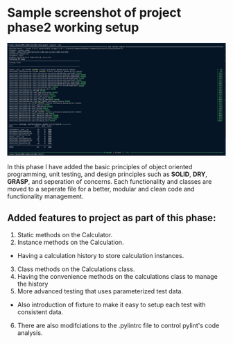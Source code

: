 # Sample screenshot of project phase2 working setup
![alt text](../images/phase2.png)

In this phase I have added the basic principles of object oriented programming, unit testing, and design principles such as **SOLID**, **DRY**, **GRASP**, and seperation of concerns. Each functionality and classes are moved to a seperate file for a better, modular and clean code and functionality management.

## Added features to project as part of this phase:
1. Static methods on the Calculator.
2. Instance methods on the Calculation.
- Having a calculation history to store calculation instances.
3. Class methods on the Calculations class.
4. Having the convenience methods on the calculations class to manage the history
5. More advanced testing that uses parameterized test data.
- Also introduction of fixture to make it easy to setup each test with consistent data.
6. There are also modifciations to the .pylintrc file to control pylint's code analysis.
